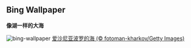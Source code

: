 
## Bing Wallpaper


**像湖一样的大海**

![bing-wallpaper](https://www.bing.com/th?id=OHR.EstoniaBaltic_ZH-CN0314555299_1920x1080.jpg)
[爱沙尼亚波罗的海 (© fotoman-kharkov/Getty Images)](https://www.bing.com/search?q=%E6%B3%A2%E7%BD%97%E7%9A%84%E6%B5%B7&amp;form=hpcapt&amp;mkt=zh-cn)
  